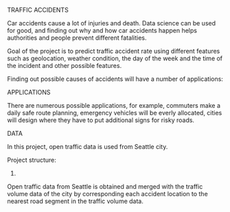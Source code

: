 TRAFFIC ACCIDENTS

Car accidents cause a lot of injuries and death. Data science can be used for good, and finding out why and how car accidents happen helps authorities and people prevent different fatalities.

Goal of the project is to predict traffic accident rate using different features such as geolocation, weather condition, the day of the week and the time of the incident and other possible features. 

Finding out possible causes of accidents will have a number of applications:

APPLICATIONS


There are numerous possible applications, for example, commuters make a daily safe route planning, emergency vehicles will be everly allocated, cities will design where they have to put additional signs for risky roads. 


DATA

In this project, open traffic data is used from Seattle city.


Project structure:

1.
Open traffic data from Seattle is obtained and merged with the traffic volume data of the city by corresponding each accident location to the nearest road segment in the traffic volume data.









